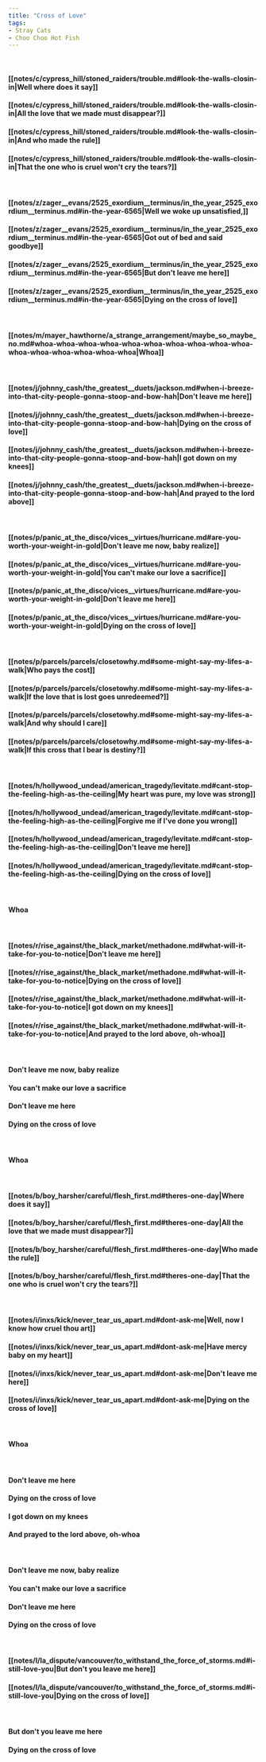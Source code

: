 ```yaml
---
title: "Cross of Love"
tags:
- Stray Cats
- Choo Choo Hot Fish
---
```

&nbsp;
#### [[notes/c/cypress_hill/stoned_raiders/trouble.md#look-the-walls-closin-in|Well where does it say]]
#### [[notes/c/cypress_hill/stoned_raiders/trouble.md#look-the-walls-closin-in|All the love that we made must disappear?]]
#### [[notes/c/cypress_hill/stoned_raiders/trouble.md#look-the-walls-closin-in|And who made the rule]]
#### [[notes/c/cypress_hill/stoned_raiders/trouble.md#look-the-walls-closin-in|That the one who is cruel won't cry the tears?]]
&nbsp;
#### [[notes/z/zager__evans/2525_exordium__terminus/in_the_year_2525_exordium__terminus.md#in-the-year-6565|Well we woke up unsatisfied,]]
#### [[notes/z/zager__evans/2525_exordium__terminus/in_the_year_2525_exordium__terminus.md#in-the-year-6565|Got out of bed and said goodbye]]
#### [[notes/z/zager__evans/2525_exordium__terminus/in_the_year_2525_exordium__terminus.md#in-the-year-6565|But don't leave me here]]
#### [[notes/z/zager__evans/2525_exordium__terminus/in_the_year_2525_exordium__terminus.md#in-the-year-6565|Dying on the cross of love]]
&nbsp;
#### [[notes/m/mayer_hawthorne/a_strange_arrangement/maybe_so_maybe_no.md#whoa-whoa-whoa-whoa-whoa-whoa-whoa-whoa-whoa-whoa-whoa-whoa-whoa-whoa-whoa-whoa|Whoa]]
&nbsp;
#### [[notes/j/johnny_cash/the_greatest__duets/jackson.md#when-i-breeze-into-that-city-people-gonna-stoop-and-bow-hah|Don't leave me here]]
#### [[notes/j/johnny_cash/the_greatest__duets/jackson.md#when-i-breeze-into-that-city-people-gonna-stoop-and-bow-hah|Dying on the cross of love]]
#### [[notes/j/johnny_cash/the_greatest__duets/jackson.md#when-i-breeze-into-that-city-people-gonna-stoop-and-bow-hah|I got down on my knees]]
#### [[notes/j/johnny_cash/the_greatest__duets/jackson.md#when-i-breeze-into-that-city-people-gonna-stoop-and-bow-hah|And prayed to the lord above]]
&nbsp;
#### [[notes/p/panic_at_the_disco/vices__virtues/hurricane.md#are-you-worth-your-weight-in-gold|Don't leave me now, baby realize]]
#### [[notes/p/panic_at_the_disco/vices__virtues/hurricane.md#are-you-worth-your-weight-in-gold|You can't make our love a sacrifice]]
#### [[notes/p/panic_at_the_disco/vices__virtues/hurricane.md#are-you-worth-your-weight-in-gold|Don't leave me here]]
#### [[notes/p/panic_at_the_disco/vices__virtues/hurricane.md#are-you-worth-your-weight-in-gold|Dying on the cross of love]]
&nbsp;
#### [[notes/p/parcels/parcels/closetowhy.md#some-might-say-my-lifes-a-walk|Who pays the cost]]
#### [[notes/p/parcels/parcels/closetowhy.md#some-might-say-my-lifes-a-walk|If the love that is lost goes unredeemed?]]
#### [[notes/p/parcels/parcels/closetowhy.md#some-might-say-my-lifes-a-walk|And why should I care]]
#### [[notes/p/parcels/parcels/closetowhy.md#some-might-say-my-lifes-a-walk|If this cross that I bear is destiny?]]
&nbsp;
#### [[notes/h/hollywood_undead/american_tragedy/levitate.md#cant-stop-the-feeling-high-as-the-ceiling|My heart was pure, my love was strong]]
#### [[notes/h/hollywood_undead/american_tragedy/levitate.md#cant-stop-the-feeling-high-as-the-ceiling|Forgive me if I've done you wrong]]
#### [[notes/h/hollywood_undead/american_tragedy/levitate.md#cant-stop-the-feeling-high-as-the-ceiling|Don't leave me here]]
#### [[notes/h/hollywood_undead/american_tragedy/levitate.md#cant-stop-the-feeling-high-as-the-ceiling|Dying on the cross of love]]
&nbsp;
#### Whoa
&nbsp;
#### [[notes/r/rise_against/the_black_market/methadone.md#what-will-it-take-for-you-to-notice|Don't leave me here]]
#### [[notes/r/rise_against/the_black_market/methadone.md#what-will-it-take-for-you-to-notice|Dying on the cross of love]]
#### [[notes/r/rise_against/the_black_market/methadone.md#what-will-it-take-for-you-to-notice|I got down on my knees]]
#### [[notes/r/rise_against/the_black_market/methadone.md#what-will-it-take-for-you-to-notice|And prayed to the lord above, oh-whoa]]
&nbsp;
#### Don't leave me now, baby realize
#### You can't make our love a sacrifice
#### Don't leave me here
#### Dying on the cross of love
&nbsp;
#### Whoa
&nbsp;
#### [[notes/b/boy_harsher/careful/flesh_first.md#theres-one-day|Where does it say]]
#### [[notes/b/boy_harsher/careful/flesh_first.md#theres-one-day|All the love that we made must disappear?]]
#### [[notes/b/boy_harsher/careful/flesh_first.md#theres-one-day|Who made the rule]]
#### [[notes/b/boy_harsher/careful/flesh_first.md#theres-one-day|That the one who is cruel won't cry the tears?]]
&nbsp;
#### [[notes/i/inxs/kick/never_tear_us_apart.md#dont-ask-me|Well, now I know how cruel thou art]]
#### [[notes/i/inxs/kick/never_tear_us_apart.md#dont-ask-me|Have mercy baby on my heart]]
#### [[notes/i/inxs/kick/never_tear_us_apart.md#dont-ask-me|Don't leave me here]]
#### [[notes/i/inxs/kick/never_tear_us_apart.md#dont-ask-me|Dying on the cross of love]]
&nbsp;
#### Whoa
&nbsp;
#### Don't leave me here
#### Dying on the cross of love
#### I got down on my knees
#### And prayed to the lord above, oh-whoa
&nbsp;
#### Don't leave me now, baby realize
#### You can't make our love a sacrifice
#### Don't leave me here
#### Dying on the cross of love
&nbsp;
#### [[notes/l/la_dispute/vancouver/to_withstand_the_force_of_storms.md#i-still-love-you|But don't you leave me here]]
#### [[notes/l/la_dispute/vancouver/to_withstand_the_force_of_storms.md#i-still-love-you|Dying on the cross of love]]
&nbsp;
#### But don't you leave me here
#### Dying on the cross of love
